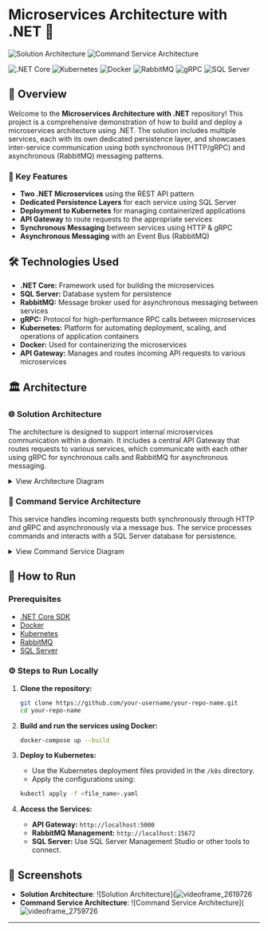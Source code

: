 # Microservices Architecture with .NET 🚀

![Solution Architecture](./url_to_image_1)
![Command Service Architecture](./url_to_image_2)

![.NET Core](https://img.shields.io/badge/.NET_Core-5C2D91?style=for-the-badge&logo=dotnet&logoColor=white)
![Kubernetes](https://img.shields.io/badge/Kubernetes-326CE5?style=for-the-badge&logo=kubernetes&logoColor=white)
![Docker](https://img.shields.io/badge/Docker-2496ED?style=for-the-badge&logo=docker&logoColor=white)
![RabbitMQ](https://img.shields.io/badge/RabbitMQ-FF6600?style=for-the-badge&logo=rabbitmq&logoColor=white)
![gRPC](https://img.shields.io/badge/gRPC-4285F4?style=for-the-badge&logo=google&logoColor=white)
![SQL Server](https://img.shields.io/badge/SQL_Server-CC2927?style=for-the-badge&logo=microsoftsqlserver&logoColor=white)

## 🌟 Overview

Welcome to the **Microservices Architecture with .NET** repository! This project is a comprehensive demonstration of how to build and deploy a microservices architecture using .NET. The solution includes multiple services, each with its own dedicated persistence layer, and showcases inter-service communication using both synchronous (HTTP/gRPC) and asynchronous (RabbitMQ) messaging patterns.

### 🔑 Key Features
- **Two .NET Microservices** using the REST API pattern
- **Dedicated Persistence Layers** for each service using SQL Server
- **Deployment to Kubernetes** for managing containerized applications
- **API Gateway** to route requests to the appropriate services
- **Synchronous Messaging** between services using HTTP & gRPC
- **Asynchronous Messaging** with an Event Bus (RabbitMQ)

## 🛠️ Technologies Used

- **.NET Core:** Framework used for building the microservices
- **SQL Server:** Database system for persistence
- **RabbitMQ:** Message broker used for asynchronous messaging between services
- **gRPC:** Protocol for high-performance RPC calls between microservices
- **Kubernetes:** Platform for automating deployment, scaling, and operations of application containers
- **Docker:** Used for containerizing the microservices
- **API Gateway:** Manages and routes incoming API requests to various microservices

## 🏛️ Architecture

### 🌐 Solution Architecture
The architecture is designed to support internal microservices communication within a domain. It includes a central API Gateway that routes requests to various services, which communicate with each other using gRPC for synchronous calls and RabbitMQ for asynchronous messaging.

<details>
<summary>View Architecture Diagram</summary>

![Solution Architecture](./url_to_image_1)

</details>

### 🧩 Command Service Architecture
This service handles incoming requests both synchronously through HTTP and gRPC and asynchronously via a message bus. The service processes commands and interacts with a SQL Server database for persistence.

<details>
<summary>View Command Service Diagram</summary>

![Command Service Architecture](./url_to_image_2)

</details>

## 🚀 How to Run

### Prerequisites

- [.NET Core SDK](https://dotnet.microsoft.com/download)
- [Docker](https://www.docker.com/get-started)
- [Kubernetes](https://kubernetes.io/docs/tasks/tools/)
- [RabbitMQ](https://www.rabbitmq.com/download.html)
- [SQL Server](https://www.microsoft.com/en-us/sql-server/sql-server-downloads)

### ⚙️ Steps to Run Locally

1. **Clone the repository:**
    ```bash
    git clone https://github.com/your-username/your-repo-name.git
    cd your-repo-name
    ```

2. **Build and run the services using Docker:**
    ```bash
    docker-compose up --build
    ```

3. **Deploy to Kubernetes:**
    - Use the Kubernetes deployment files provided in the `/k8s` directory.
    - Apply the configurations using:
    ```bash
    kubectl apply -f <file_name>.yaml
    ```

4. **Access the Services:**
    - **API Gateway:** `http://localhost:5000`
    - **RabbitMQ Management:** `http://localhost:15672`
    - **SQL Server:** Use SQL Server Management Studio or other tools to connect.

## 📸 Screenshots

- **Solution Architecture**:
    ![Solution Architecture](![videoframe_2619726](https://github.com/user-attachments/assets/69dc4c7c-2479-446d-bdf9-9c63ddf412e2)
- **Command Service Architecture**:
    ![Command Service Architecture](![videoframe_2759726](https://github.com/user-attachments/assets/38c659cd-93f0-4455-bdb0-86bc92e3484f)
---
